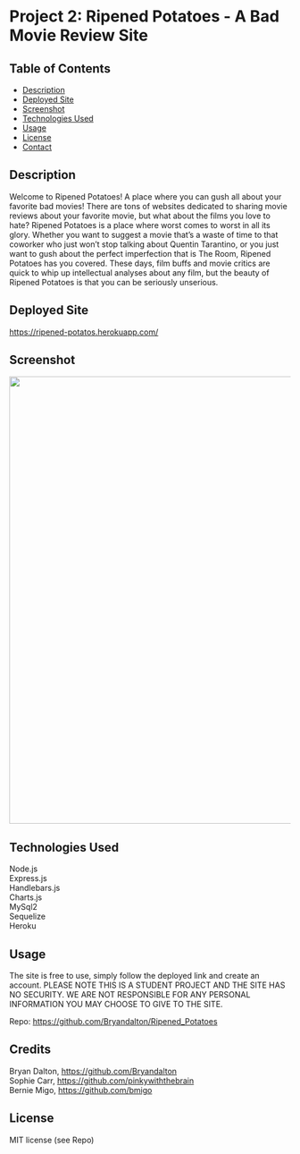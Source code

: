   # Project 2: Ripened Potatoes - A Bad Movie Review Site

  ## Table of Contents
  - [Description](#description)
  - [Deployed Site](#deployed-site)
  - [Screenshot](#screenshot)
  - [Technologies Used](#technologies-used)
  - [Usage](#usage)
  - [License](#license)
  - [Contact](#contact)

  ## Description
  Welcome to Ripened Potatoes! A place where you can gush all about your favorite bad movies! There are tons of websites dedicated to sharing movie reviews about your favorite movie, but what about the films you love to hate? Ripened Potatoes is a place where worst comes to worst in all its glory. Whether you want to suggest a movie that’s a waste of time to that coworker who just won’t stop talking about Quentin Tarantino, or you just want to gush about the perfect imperfection that is The Room, Ripened Potatoes has you covered. These days, film buffs and movie critics are quick to whip up intellectual analyses about any film, but the beauty of Ripened Potatoes is that you can be seriously unserious.

  ## Deployed Site

  https://ripened-potatos.herokuapp.com/

  ## Screenshot

  <img src="./public/images/screenshot.png" width=800px>
  
  ## Technologies Used
  Node.js\
  Express.js\
  Handlebars.js\
  Charts.js\
  MySql2\
  Sequelize\
  Heroku
  
  ## Usage
  The site is free to use, simply follow the deployed link and create an account.
  PLEASE NOTE THIS IS A STUDENT PROJECT AND THE SITE HAS NO SECURITY. WE ARE NOT RESPONSIBLE FOR ANY PERSONAL INFORMATION YOU MAY CHOOSE TO GIVE TO THE SITE.


  Repo: https://github.com/Bryandalton/Ripened_Potatoes
  
  ## Credits

  Bryan Dalton, https://github.com/Bryandalton \
  Sophie Carr, https://github.com/pinkywiththebrain \
  Bernie Migo, https://github.com/bmigo

  ## License

  MIT license (see Repo)